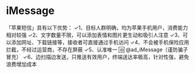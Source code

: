 # iMessage
「苹果短信」具有以下优势：    ✓1、目标人群明确，均为苹果手机用户，消费能力相对较强    ✓2、文字数量不限，可以添加表情和图片更生动和吸引人注意    ✓3、可以添加网址、下载链接等，接收者可直接通过手机访问    ✓4、不会被手机保险应用拦截，不经过运营商，不存在屏蔽    ✓5、认准唯一 🆔 @ad_iMessage（谨防骗子冒充）    ✓6、边扫描边发送，只推送有效用户，终端送达率极高，针对性强，避免浪费增加成本
